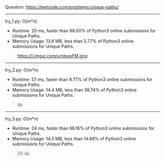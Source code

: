 Question: https://leetcode.com/problems/unique-paths/

---

try_1.py: O(m*n)

* Runtime: 20 ms, faster than 98.00% of Python3 online submissions for Unique Paths.
* Memory Usage: 13.6 MB, less than 5.77% of Python3 online submissions for Unique Paths.

> https://i.imgur.com/umbvwFM.png

---

try_2.py: O(m*n)

* Runtime: 57 ms, faster than 9.77% of Python3 online submissions for Unique Paths.
* Memory Usage: 14.4 MB, less than 38.74% of Python3 online submissions for Unique Paths.

> dp

---

try_3.py: O(m*n)

* Runtime: 24 ms, faster than 96.16% of Python3 online submissions for Unique Paths.
* Memory Usage: 14.5 MB, less than 14.68% of Python3 online submissions for Unique Paths.

> 2D dp
